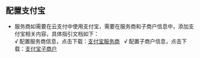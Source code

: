 ## 配置支付宝
-  服务商如需要在云支付中使用支付宝，需要在服务商和子商户信息中，添加支付宝相关内容，具体指引文档如下：   
√ 配置服务商信息，点击下载：[支付宝服务商](http://imgcache.tcecqpoc.fsphere.cn/image/main.qcloudimg.com/raw/b3b99ce60cb635598c24d24b22c06117.pdf)   
√ 配置子商户信息，点击下载：[支付宝子商户](http://imgcache.tcecqpoc.fsphere.cn/image/mc.qcloudimg.com/static/pdf/e2f8ca2a965253ed27283c992e9eb8b2/docfile.pdf)
